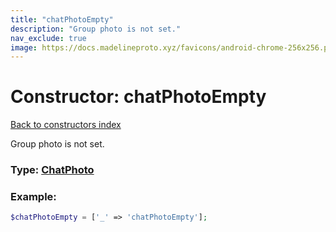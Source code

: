 ```yaml
---
title: "chatPhotoEmpty"
description: "Group photo is not set."
nav_exclude: true
image: https://docs.madelineproto.xyz/favicons/android-chrome-256x256.png
---
```

# Constructor: chatPhotoEmpty  
[Back to constructors index](/API_docs/constructors/index.md)



Group photo is not set.




### Type: [ChatPhoto](/API_docs/types/ChatPhoto.md)


### Example:

```php
$chatPhotoEmpty = ['_' => 'chatPhotoEmpty'];
```  
